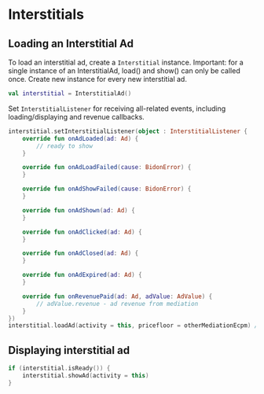 # Interstitials

## Loading an Interstitial Ad

To load an interstitial ad, create a `Interstitial` instance.
Important: for a single instance of an InterstitialAd, load() and show() can only be called once. Create new instance for every new interstitial ad.

```kotlin
val interstitial = InterstitialAd()
```

Set `InterstitialListener` for receiving all-related events, including loading/displaying and revenue callbacks.

```kotlin
interstitial.setInterstitialListener(object : InterstitialListener {
    override fun onAdLoaded(ad: Ad) {
        // ready to show
    }

    override fun onAdLoadFailed(cause: BidonError) {
    }

    override fun onAdShowFailed(cause: BidonError) {
    }

    override fun onAdShown(ad: Ad) {
    }

    override fun onAdClicked(ad: Ad) {
    }

    override fun onAdClosed(ad: Ad) {
    }

    override fun onAdExpired(ad: Ad) {
    }

    override fun onRevenuePaid(ad: Ad, adValue: AdValue) {
        // adValue.revenue - ad revenue from mediation
    }
})
interstitial.loadAd(activity = this, pricefloor = otherMediationEcpm) // or use DefaultMinPrice
```

## Displaying interstitial ad

```kotlin
if (interstitial.isReady()) {
    interstitial.showAd(activity = this)
}
```